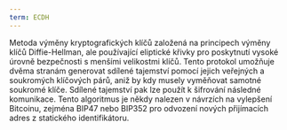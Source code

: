 ```yaml
---
term: ECDH
---
```


Metoda výměny kryptografických klíčů založená na principech výměny klíčů Diffie-Hellman, ale používající eliptické křivky pro poskytnutí vysoké úrovně bezpečnosti s menšími velikostmi klíčů. Tento protokol umožňuje dvěma stranám generovat sdílené tajemství pomocí jejich veřejných a soukromých klíčových párů, aniž by kdy musely vyměňovat samotné soukromé klíče. Sdílené tajemství pak lze použít k šifrování následné komunikace. Tento algoritmus je někdy nalezen v návrzích na vylepšení Bitcoinu, zejména BIP47 nebo BIP352 pro odvození nových přijímacích adres z statického identifikátoru.